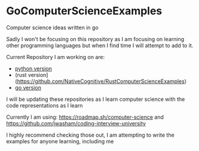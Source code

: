 # GoComputerScienceExamples
Computer science ideas written in go

Sadly I won't be focusing on this repository as I am focusing on learning other programming languages but when I find time I will attempt to add to it.

Current Repository I am working on are:
- [python version](https://github.com/NativeCognitive/PyComputerScienceExamples)
- (rust version](https://github.com/NativeCognitive/RustComputerScienceExamples)
- [go version](https://github.com/NativeCognitive/GoComputerScienceExamples)

I will be updating these repositories as I learn computer science with the code representations as I learn

Currently I am using:
https://roadmap.sh/computer-science
and
https://github.com/jwasham/coding-interview-university

I highly recommend checking those out, I am attempting to write the examples for anyone learning, including me
